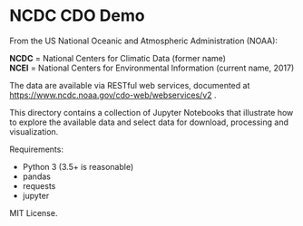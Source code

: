 # NCDC CDO Demo 

From the US National Oceanic and Atmospheric Administration (NOAA):

   **NCDC** = National Centers for Climatic Data (former name)   
   **NCEI** = National Centers for Environmental Information (current name, 2017)   

The data are available via RESTful web services, documented at https://www.ncdc.noaa.gov/cdo-web/webservices/v2 .

This directory contains a collection of Jupyter Notebooks that illustrate how to explore the available data and select data for download, processing and visualization.

Requirements:

   * Python 3 (3.5+ is reasonable)
   * pandas
   * requests
   * jupyter
   
MIT License. 
